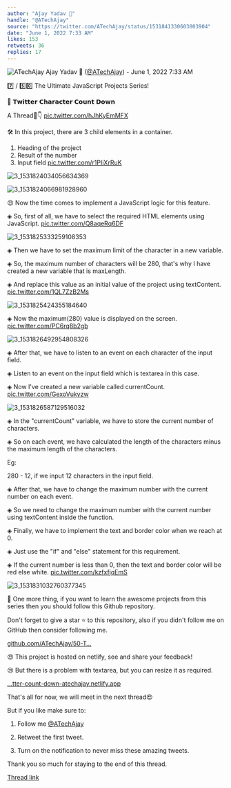 ```yaml
---
author: "Ajay Yadav 🎯"
handle: "@ATechAjay"
source: "https://twitter.com/ATechAjay/status/1531841330603003904"
date: "June 1, 2022 7:33 AM"
likes: 153
retweets: 36
replies: 17
---
```

![ATechAjay](https://pbs.twimg.com/profile_images/1485567675111981057/mLsrcZdB_normal.jpg)
Ajay Yadav 🎯 ([@ATechAjay](https://twitter.com/ATechAjay)) - June 1, 2022 7:33 AM

7️⃣ / 5️⃣0️⃣ The Ultimate JavaScript Projects Series!

🎉 𝗧𝘄𝗶𝘁𝘁𝗲𝗿 𝗖𝗵𝗮𝗿𝗮𝗰𝘁𝗲𝗿 𝗖𝗼𝘂𝗻𝘁 𝗗𝗼𝘄𝗻

A Thread🧵👇 [pic.twitter.com/hJhKyEmMFX](https://twitter.com/ATechAjay/status/1531841330603003904/video/1)

🛠 In this project, there are 3 child elements in a container.

1.  Heading of the project
2. Result of the number
3. Input field [pic.twitter.com/r1PIiXrRuK](https://twitter.com/ATechAjay/status/1531841339587198976/photo/1)

![3_1531824034056634369](https://pbs.twimg.com/media/FUIh19BaAAEnl2r.jpg)

![3_1531824066981928960](https://pbs.twimg.com/media/FUIh33raIAAl8KC.png)

😍 Now the time comes to implement a JavaScript logic for this feature.

◈ So, first of all, we have to select the required HTML elements using JavaScript. [pic.twitter.com/Q8aqeRq6DF](https://twitter.com/ATechAjay/status/1531841347568963589/photo/1)

![3_1531825333259108353](https://pbs.twimg.com/media/FUIjBk7agAEt-gz.png)

◈ Then we have to set the maximum limit of the character in a new variable.

◈ So, the maximum number of characters will be 280, that's why I have created a new variable that is maxLength. 

◈ And replace this value as an initial value of the project using textContent. [pic.twitter.com/1QL7ZzB2Ms](https://twitter.com/ATechAjay/status/1531841354015580160/photo/1)

![3_1531825424355184640](https://pbs.twimg.com/media/FUIjG4SaUAAmiTD.png)

◈ Now the maximum(280) value is displayed on the screen. [pic.twitter.com/PC6rq8b2gb](https://twitter.com/ATechAjay/status/1531841361712152576/photo/1)

![3_1531826492954808326](https://pbs.twimg.com/media/FUIkFFIakAYeAtp.jpg)

◈ After that, we have to listen to an event on each character of the input field.

◈ Listen to an event on the input field which is textarea in this case.

◈ Now I've created a new variable called currentCount. [pic.twitter.com/GexoVukyzw](https://twitter.com/ATechAjay/status/1531841369144459264/photo/1)

![3_1531826587129516032](https://pbs.twimg.com/media/FUIkKj9akAAp8_t.png)

◈ In the "currentCount" variable, we have to store the current number of characters.

◈ So on each event, we have calculated the length of the characters minus the maximum length of the characters.

Eg:

280 - 12, if we input 12 characters in the input field.

◈ After that, we have to change the maximum number with the current number on each event.

◈ So we need to change the maximum number with the current number using textContent inside the function.

◈ Finally, we have to implement the text and border color when we reach at 0.

◈ Just use the "if" and "else" statement for this requirement.

◈ If the current number is less than 0, then the text and border color will be red else white. [pic.twitter.com/kzfxfjqEmS](https://twitter.com/ATechAjay/status/1531841383698690048/photo/1)

![3_1531831032760377345](https://pbs.twimg.com/media/FUIoNVOaIAEB36e.png)

🔔 One more thing, if you want to learn the awesome projects from this series then you should follow this Github repository.

Don't forget to give a star ⭐ to this repository, also if you didn't follow me on GitHub then consider following me.

[github.com/ATechAjay/50-T…](https://github.com/ATechAjay/50-The-Ultimate-JavaScript-Projects-Series)

😍 This project is hosted on netlify, see and share your feedback!

😢 But there is a problem with textarea, but you can resize it as required.

[…tter-count-down-atechajay.netlify.app](https://twitter-count-down-atechajay.netlify.app/)

That's all for now, we will meet in the next thread😍

But if you like make sure to:

1. Follow me [@ATechAjay](https://twitter.com/ATechAjay)
 
2. Retweet the first tweet.

3. Turn on the notification to never miss these amazing tweets.

Thank you so much for staying to the end of this thread.

[Thread link](https://twitter.com/ATechAjay/status/1531841330603003904)
